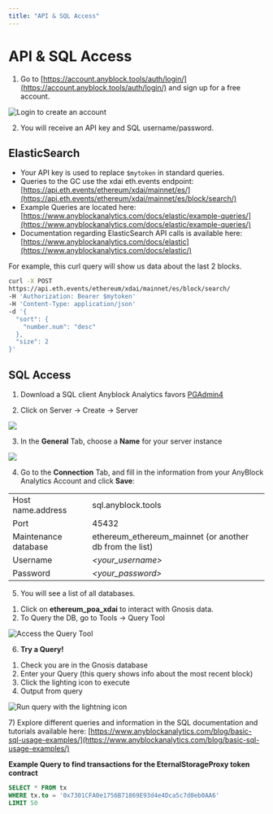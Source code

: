 ```yaml
---
title: "API & SQL Access"
---
```


# API & SQL Access

1) Go to [https://account.anyblock.tools/auth/login/](https://account.anyblock.tools/auth/login/) and sign up for a free account.

![Login to create an account](/img/tools/anyblock/aa-free-acct.png)

2) You will receive an API key and SQL username/password.

## ElasticSearch

* Your API key is used to replace `$mytoken` in standard queries.
* Queries to the GC use the xdai eth.events endpoint:   [https://api.eth.events/ethereum/xdai/mainnet/es/](https://api.eth.events/ethereum/xdai/mainnet/es/block/search/)
* Example Queries are located here: [https://www.anyblockanalytics.com/docs/elastic/example-queries/](https://www.anyblockanalytics.com/docs/elastic/example-queries/)
* Documentation regarding ElasticSearch API calls is available here: [https://www.anyblockanalytics.com/docs/elastic](https://www.anyblockanalytics.com/docs/elastic/)

For example, this curl query will show us data about the last 2 blocks.

```bash
curl -X POST
https://api.eth.events/ethereum/xdai/mainnet/es/block/search/
-H 'Authorization: Bearer $mytoken'
-H 'Content-Type: application/json'
-d '{
  "sort": {
    "number.num": "desc"
  },
  "size": 2
}'
```

## SQL Access

1) Download a SQL client Anyblock Analytics favors [PGAdmin4](https://www.pgadmin.org/download/)

2) Click on Server -> Create -> Server

![](/img/tools/anyblock/servers.png)

3) In the **General** Tab, choose a **Name** for your server instance

![](/img/tools/anyblock/xdai-server.png)

4) Go to the **Connection** Tab, and fill in the information from your AnyBlock Analytics Account and click **Save**:

|                      |                                                           |
| -------------------- | --------------------------------------------------------- |
| Host name.address    | sql.anyblock.tools                                        |
| Port                 | 45432                                                     |
| Maintenance database | ethereum\_ethereum\_mainnet (or another db from the list) |
| Username             | _<your\_username>_                                        |
| Password             | _<your\_password>_                                        |

5) You will see a list of all databases.

1. Click on **ethereum_poa_xdai** to interact with Gnosis data.
2. To Query the DB, go to Tools -> Query Tool

![Access the Query Tool](/img/tools/anyblock/query-tool.png)

6) **Try a Query!**

1. Check you are in the Gnosis database
2. Enter your Query (this query shows info about the most recent block)
3. Click the lighting icon to execute
4. Output from query

![Run query with the lightning icon](/img/tools/anyblock/query.png)

7\) Explore different queries and information in the SQL documentation and tutorials available here: [https://www.anyblockanalytics.com/blog/basic-sql-usage-examples/](https://www.anyblockanalytics.com/blog/basic-sql-usage-examples/)

**Example Query to find transactions for the EternalStorageProxy token contract**

```sql
SELECT * FROM tx
WHERE tx.to = '0x7301CFA0e1756B71869E93d4e4Dca5c7d0eb0AA6'
LIMIT 50
```